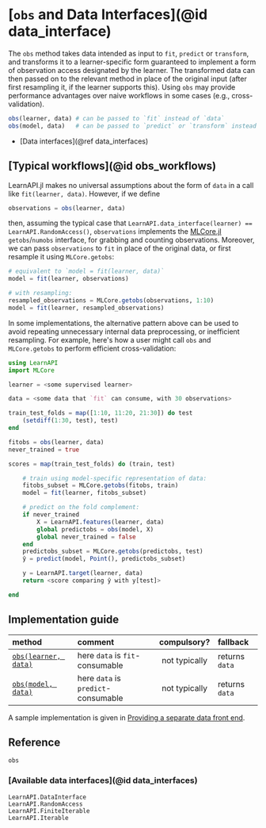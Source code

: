 # [`obs` and Data Interfaces](@id data_interface)

The `obs` method takes data intended as input to `fit`, `predict` or `transform`, and
transforms it to a learner-specific form guaranteed to implement a form of observation
access designated by the learner.  The transformed data can then passed on to the relevant
method in place of the original input (after first resampling it, if the learner supports
this). Using `obs` may provide performance advantages over naive workflows in some cases
(e.g., cross-validation).

```julia
obs(learner, data) # can be passed to `fit` instead of `data`
obs(model, data)   # can be passed to `predict` or `transform` instead of `data`
```

- [Data interfaces](@ref data_interfaces)


## [Typical workflows](@id obs_workflows)

LearnAPI.jl makes no universal assumptions about the form of `data` in a call
like `fit(learner, data)`. However, if we define

```julia
observations = obs(learner, data)
```

then, assuming the typical case that `LearnAPI.data_interface(learner) ==
LearnAPI.RandomAccess()`, `observations` implements the
[MLCore.jl](https://juliaml.github.io/MLCore.jl/dev/) `getobs`/`numobs` interface, for
grabbing and counting observations. Moreover, we can pass `observations` to `fit` in place
of the original data, or first resample it using `MLCore.getobs`:

```julia
# equivalent to `model = fit(learner, data)`
model = fit(learner, observations)

# with resampling:
resampled_observations = MLCore.getobs(observations, 1:10)
model = fit(learner, resampled_observations)
```

In some implementations, the alternative pattern above can be used to avoid repeating
unnecessary internal data preprocessing, or inefficient resampling.  For example, here's
how a user might call `obs` and `MLCore.getobs` to perform efficient cross-validation:

```julia
using LearnAPI
import MLCore

learner = <some supervised learner>

data = <some data that `fit` can consume, with 30 observations>

train_test_folds = map([1:10, 11:20, 21:30]) do test
    (setdiff(1:30, test), test)
end

fitobs = obs(learner, data)
never_trained = true

scores = map(train_test_folds) do (train, test)

    # train using model-specific representation of data:
    fitobs_subset = MLCore.getobs(fitobs, train)
    model = fit(learner, fitobs_subset)

    # predict on the fold complement:
    if never_trained
        X = LearnAPI.features(learner, data)
        global predictobs = obs(model, X)
        global never_trained = false
    end
    predictobs_subset = MLCore.getobs(predictobs, test)
    ŷ = predict(model, Point(), predictobs_subset)

    y = LearnAPI.target(learner, data)
    return <score comparing ŷ with y[test]>

end
```

## Implementation guide

| method                         | comment                             | compulsory?   | fallback       |
|:-------------------------------|:------------------------------------|:-------------:|:---------------|
| [`obs(learner, data)`](@ref) | here `data` is `fit`-consumable     | not typically | returns `data` |
| [`obs(model, data)`](@ref)     | here `data` is `predict`-consumable | not typically | returns `data` |


A sample implementation is given in [Providing a separate data front end](@ref). 


## Reference

```@docs
obs
```

### [Available data interfaces](@id data_interfaces)


```@docs
LearnAPI.DataInterface
LearnAPI.RandomAccess
LearnAPI.FiniteIterable
LearnAPI.Iterable
```

